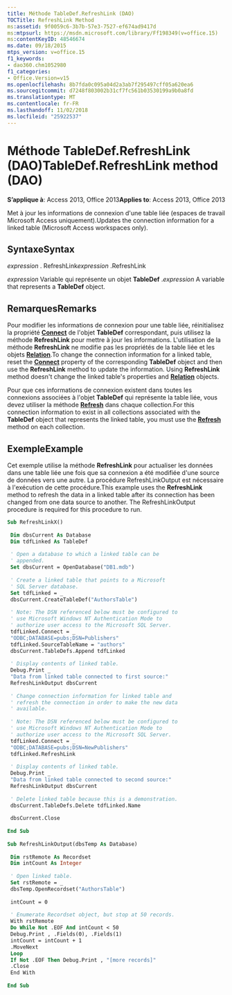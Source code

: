 ```yaml
---
title: Méthode TableDef.RefreshLink (DAO)
TOCTitle: RefreshLink Method
ms:assetid: 9f0059c6-3b7b-57e3-7527-ef674ad9417d
ms:mtpsurl: https://msdn.microsoft.com/library/Ff198349(v=office.15)
ms:contentKeyID: 48546674
ms.date: 09/18/2015
mtps_version: v=office.15
f1_keywords:
- dao360.chm1052980
f1_categories:
- Office.Version=v15
ms.openlocfilehash: 8b7fda0c095a04d2a3ab7f295497cff05a620ea6
ms.sourcegitcommit: d7248f803002b31cf7fc561b03530199a9b0a8fd
ms.translationtype: MT
ms.contentlocale: fr-FR
ms.lasthandoff: 11/02/2018
ms.locfileid: "25922537"
---
```

# <a name="tabledefrefreshlink-method-dao"></a><span data-ttu-id="86569-102">Méthode TableDef.RefreshLink (DAO)</span><span class="sxs-lookup"><span data-stu-id="86569-102">TableDef.RefreshLink method (DAO)</span></span>

<span data-ttu-id="86569-103">**S’applique à**: Access 2013, Office 2013</span><span class="sxs-lookup"><span data-stu-id="86569-103">**Applies to**: Access 2013, Office 2013</span></span>
 
<span data-ttu-id="86569-104">Met à jour les informations de connexion d'une table liée (espaces de travail Microsoft Access uniquement).</span><span class="sxs-lookup"><span data-stu-id="86569-104">Updates the connection information for a linked table (Microsoft Access workspaces only).</span></span>

## <a name="syntax"></a><span data-ttu-id="86569-105">Syntaxe</span><span class="sxs-lookup"><span data-stu-id="86569-105">Syntax</span></span>

<span data-ttu-id="86569-106">*expression* . RefreshLink</span><span class="sxs-lookup"><span data-stu-id="86569-106">*expression* .RefreshLink</span></span>

<span data-ttu-id="86569-107">*expression* Variable qui représente un objet **TableDef** .</span><span class="sxs-lookup"><span data-stu-id="86569-107">*expression* A variable that represents a **TableDef** object.</span></span>

## <a name="remarks"></a><span data-ttu-id="86569-108">Remarques</span><span class="sxs-lookup"><span data-stu-id="86569-108">Remarks</span></span>

<span data-ttu-id="86569-p101">Pour modifier les informations de connexion pour une table liée, réinitialisez la propriété **[Connect](connection-connect-property-dao.md)** de l'objet **TableDef** correspondant, puis utilisez la méthode **RefreshLink** pour mettre à jour les informations. L'utilisation de la méthode **RefreshLink** ne modifie pas les propriétés de la table liée et les objets **[Relation](relation-object-dao.md)**.</span><span class="sxs-lookup"><span data-stu-id="86569-p101">To change the connection information for a linked table, reset the **[Connect](connection-connect-property-dao.md)** property of the corresponding **TableDef** object and then use the **RefreshLink** method to update the information. Using **RefreshLink** method doesn't change the linked table's properties and **[Relation](relation-object-dao.md)** objects.</span></span>

<span data-ttu-id="86569-111">Pour que ces informations de connexion existent dans toutes les connexions associées à l'objet **TableDef** qui représente la table liée, vous devez utiliser la méthode **[Refresh](tabledefs-refresh-method-dao.md)** dans chaque collection.</span><span class="sxs-lookup"><span data-stu-id="86569-111">For this connection information to exist in all collections associated with the **TableDef** object that represents the linked table, you must use the **[Refresh](tabledefs-refresh-method-dao.md)** method on each collection.</span></span>

## <a name="example"></a><span data-ttu-id="86569-112">Exemple</span><span class="sxs-lookup"><span data-stu-id="86569-112">Example</span></span>

<span data-ttu-id="86569-p102">Cet exemple utilise la méthode **RefreshLink** pour actualiser les données dans une table liée une fois que sa connexion a été modifiée d'une source de données vers une autre. La procédure RefreshLinkOutput est nécessaire à l'exécution de cette procédure.</span><span class="sxs-lookup"><span data-stu-id="86569-p102">This example uses the **RefreshLink** method to refresh the data in a linked table after its connection has been changed from one data source to another. The RefreshLinkOutput procedure is required for this procedure to run.</span></span>

```vb 
Sub RefreshLinkX() 
 
 Dim dbsCurrent As Database 
 Dim tdfLinked As TableDef 
 
 ' Open a database to which a linked table can be 
 ' appended. 
 Set dbsCurrent = OpenDatabase("DB1.mdb") 
 
 ' Create a linked table that points to a Microsoft 
 ' SQL Server database. 
 Set tdfLinked = _ 
 dbsCurrent.CreateTableDef("AuthorsTable") 
 
 ' Note: The DSN referenced below must be configured to 
 ' use Microsoft Windows NT Authentication Mode to 
 ' authorize user access to the Microsoft SQL Server. 
 tdfLinked.Connect = _ 
 "ODBC;DATABASE=pubs;DSN=Publishers" 
 tdfLinked.SourceTableName = "authors" 
 dbsCurrent.TableDefs.Append tdfLinked 
 
 ' Display contents of linked table. 
 Debug.Print _ 
 "Data from linked table connected to first source:" 
 RefreshLinkOutput dbsCurrent 
 
 ' Change connection information for linked table and 
 ' refresh the connection in order to make the new data 
 ' available. 
 
 ' Note: The DSN referenced below must be configured to 
 ' use Microsoft Windows NT Authentication Mode to 
 ' authorize user access to the Microsoft SQL Server. 
 tdfLinked.Connect = _ 
 "ODBC;DATABASE=pubs;DSN=NewPublishers" 
 tdfLinked.RefreshLink 
 
 ' Display contents of linked table. 
 Debug.Print _ 
 "Data from linked table connected to second source:" 
 RefreshLinkOutput dbsCurrent 
 
 ' Delete linked table because this is a demonstration. 
 dbsCurrent.TableDefs.Delete tdfLinked.Name 
 
 dbsCurrent.Close 
 
End Sub 
 
Sub RefreshLinkOutput(dbsTemp As Database) 
 
 Dim rstRemote As Recordset 
 Dim intCount As Integer 
 
 ' Open linked table. 
 Set rstRemote = _ 
 dbsTemp.OpenRecordset("AuthorsTable") 
 
 intCount = 0 
 
 ' Enumerate Recordset object, but stop at 50 records. 
 With rstRemote 
 Do While Not .EOF And intCount < 50 
 Debug.Print , .Fields(0), .Fields(1) 
 intCount = intCount + 1 
 .MoveNext 
 Loop 
 If Not .EOF Then Debug.Print , "[more records]" 
 .Close 
 End With 
 
End Sub 
 
```

